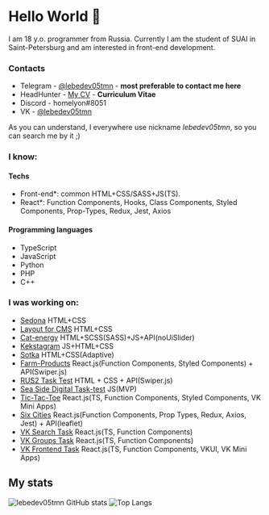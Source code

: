 # Hello World 👋

I am 18 y.o. programmer from Russia. Currently I am the student of SUAI in Saint-Petersburg and am interested in front-end development.  

### Contacts

- Telegram - [@lebedev05tmn](https://t.me/lebedev05tmn) - **most preferable to contact me here**
- HeadHunter - [My CV](https://spb.hh.ru/resume/9cd16d75ff0cb693850039ed1f6e7070307466) - **Curriculum Vitae**
- Discord - homelyon#8051
- VK - [@lebedev05tmn](https://vk.com/lebedev05tmn)

As you can understand, I everywhere use nickname _lebedev05tmn_, so you can search me by it ;)

### I know:

#### Techs

- Front-end\*: common HTML+CSS/SASS+JS(TS).
- React\*: Function Components, Hooks, Class Components, Styled Components, Prop-Types, Redux, Jest, Axios

#### Programming languages

- TypeScript
- JavaScript
- Python
- PHP
- С++

### I was working on:

- [Sedona](https://github.com/lebedev05tmn/Sedona) HTML+CSS
- [
Layout for CMS](https://github.com/lebedev05tmn/layot-for-cms) HTML+CSS
- [Cat-energy](https://github.com/lebedev05tmn/cat-energy) HTML+SCSS(SASS)+JS+API(noUiSlider)
- [Kekstagram](https://github.com/lebedev05tmn/kekstagram) JS+HTML+CSS
- [Sotka](https://github.com/lebedev05tmn/sotka) HTML+CSS(Adaptive)
- [Farm-Products](https://github.com/lebedev05tmn/farm-products) React.js(Function Components, Styled Components) + API(Swiper.js)
- [RUS2 Task Test](https://github.com/lebedev05tmn/rus2-task-test) HTML + CSS + API(Swiper.js)
- [Sea Side Digital Task-test](https://github.com/lebedev05tmn/sea-side-digital) JS(MVP)
- [Tic-Tac-Toe](https://github.com/lebedev05tmn/tic-tac-toe) React.js(TS, Function Components, Styled Components, VK Mini Apps)
- [Six Cities](https://github.com/lebedev05tmn/six-cities) React.js(Function Components, Prop Types, Redux, Axios, Jest) + API(leaflet) 
- [VK Search Task](https://github.com/lebedev05tmn/vk-search-task) React.js(TS, Function Components)
- [VK Groups Task](https://github.com/lebedev05tmn/vk-groups-task) React.js(TS, Function Components)
- [VK Frontend Task](https://github.com/lebedev05tmn/vk-frontend-task) React.js(TS, Function Components, VKUI, VK Mini Apps)


## My stats

![lebedev05tmn GitHub stats](https://github-readme-stats.vercel.app/api/?username=lebedev05tmn&show_icons=true&title_color=fff&icon_color=79ff97&text_color=9f9f9f&bg_color=151515)
![Top Langs](https://github-readme-stats.vercel.app/api/top-langs/?username=lebedev05tmn&show_icons=true&title_color=fff&icon_color=79ff97&text_color=9f9f9f&bg_color=151515)
